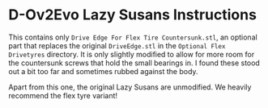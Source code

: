 # D-Ov2Evo Lazy Susans Instructions

This contains only `Drive Edge For Flex Tire Countersunk.stl`, an optional part that replaces the original `DriveEdge.stl` in the `Optional Flex Drivetyres` directory. It is only slightly modified to allow for more room for the countersunk screws that hold the small bearings in. I found these stood out a bit too far and sometimes rubbed against the body.

Apart from this one, the original Lazy Susans are unmodified. We heavily recommend the flex tyre variant!